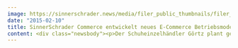 ```yaml
---
image: https://sinnerschrader.news/media/filer_public_thumbnails/filer_public/e4/5a/e45a3138-8b2c-4c78-9b1d-8514a12a5197/hero_goertz_filiale_frankfurt_700_text.jpg__480x288_q85_crop_subsampling-2_upscale.jpg
date: "2015-02-10"
title: SinnerSchrader Commerce entwickelt neues E-Commerce Betriebsmodell für Görtz
content: <div class="newsbody"><p>Der Schuheinzelhändler Görtz plant gemeinsam mit SinnerSchrader Commerce den umfangreichen Ausbau des E-Commerce und Multichannel-Geschäfts. Die Hamburger E-Commerce Agentur hat die Konzeption und Entwicklung des neuen digitalen Betriebsmodells übernommen. Der Görtz-Etat ist einer der größten Einzelaufträge von SinnerSchrader Commerce bisher.</p><h3>Moritz Koch, Managing Director&#58;</h3><p><em>“Die Zusammenarbeit mit Görtz zeigt uns, wie wichtig die enge Integration digitaler Vertriebskonzepte, die online und offline das Geschäft ankurbeln, für Händler geworden ist. Dieser spannenden Aufgabe begegnen wir mit großem Respekt und freuen uns schon jetzt auf den Go Live.”</em></p><p>Vorangegangen war eine Projektvorbereitungsphase, in der SinnerSchrader Commerce ein für Görtz maßgeschneidertes Betriebsmodell inkl. Sourcing-Strategie entwickelte. Hierzu gehörten sowohl Insourcing-Überlegungen wie auch die Auswahl dedizierter externer Partner für bestimmte Leistungsbereiche. Der Go Live der ersten Phase ist noch in diesem Jahr geplant. Görtz profitiert von den Erfahrungen von SinnerSchrader Commerce in der strategischen Konzeption, der technischen Realisierung und Konzeption sowie der Umsetzung aller nachgelagerten Backend-Systeme und -Prozesse.</p><p><a href="https://commerce-plus.com/media/filer_public/b2/cf/b2cfa9ef-205f-479d-9389-01a22e9a3efa/goertz_filiale_frankfurt.jpg" target="_blank">Download Pressefoto (Flagshipstore Frankfurt. ©Görtz)</a></p><h2>Über Görtz</h2><p>Mit rund 160 Filialen, den Internetshops <a href="http&#58;//www.goertz.de/" target="_blank">www.goertz.de</a> sowie <a href="http&#58;//www.goertz.at/" target="_blank">www.goertz.at</a> und 3.200 Mitarbeitern in Deutschland und Österreich zählt Görtz zu den führenden Händlern für Schuhe und Accessoires in Europa. Das 1875 von Johann Ludwig Görtz gegründete Unternehmen hat sich unter der Führung von Thorsten Hermelink, Christian Moritz und Stephan Tendam zu einem erfolgreichen Multichannel-Anbieter entwickelt. Die Vertriebsmarken der Ludwig Görtz GmbH&#58; GÖRTZ, GÖRTZ 17, GOERTZ.DE, HESS.</p><p>Mehr&#58; <a href="http&#58;//www.goertz-corporate.de/unternehmen/daten-fakten/">http&#58;//www.goertz-corporate.de/unternehmen/daten-fakten/</a></p></div>
---
```

